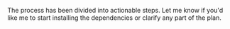 The process has been divided into actionable steps. Let me know if you'd like me to start installing the dependencies or clarify any part of the plan.
